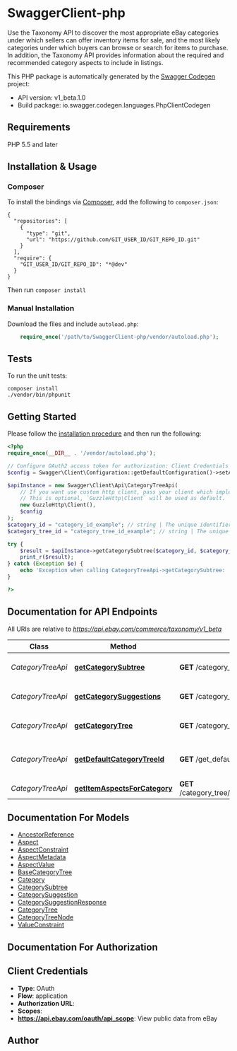 # SwaggerClient-php
Use the Taxonomy API to discover the most appropriate eBay categories under which sellers can offer inventory items for sale, and the most likely categories under which buyers can browse or search for items to purchase. In addition, the Taxonomy API provides information about the required and recommended category aspects to include in listings.

This PHP package is automatically generated by the [Swagger Codegen](https://github.com/swagger-api/swagger-codegen) project:

- API version: v1_beta.1.0
- Build package: io.swagger.codegen.languages.PhpClientCodegen

## Requirements

PHP 5.5 and later

## Installation & Usage
### Composer

To install the bindings via [Composer](http://getcomposer.org/), add the following to `composer.json`:

```
{
  "repositories": [
    {
      "type": "git",
      "url": "https://github.com/GIT_USER_ID/GIT_REPO_ID.git"
    }
  ],
  "require": {
    "GIT_USER_ID/GIT_REPO_ID": "*@dev"
  }
}
```

Then run `composer install`

### Manual Installation

Download the files and include `autoload.php`:

```php
    require_once('/path/to/SwaggerClient-php/vendor/autoload.php');
```

## Tests

To run the unit tests:

```
composer install
./vendor/bin/phpunit
```

## Getting Started

Please follow the [installation procedure](#installation--usage) and then run the following:

```php
<?php
require_once(__DIR__ . '/vendor/autoload.php');

// Configure OAuth2 access token for authorization: Client Credentials
$config = Swagger\Client\Configuration::getDefaultConfiguration()->setAccessToken('YOUR_ACCESS_TOKEN');

$apiInstance = new Swagger\Client\Api\CategoryTreeApi(
    // If you want use custom http client, pass your client which implements `GuzzleHttp\ClientInterface`.
    // This is optional, `GuzzleHttp\Client` will be used as default.
    new GuzzleHttp\Client(),
    $config
);
$category_id = "category_id_example"; // string | The unique identifier of the category at the top of the subtree being requested. Note: If the category_id submitted identifies the root node of the tree, this call returns an error. To retrieve the complete tree, use this value with the getCategoryTree call. If the category_id submitted identifies a leaf node of the tree, the call response will contain information about only that leaf node, which is a valid subtree.
$category_tree_id = "category_tree_id_example"; // string | The unique identifier of the eBay category tree from which a category subtree is being requested.

try {
    $result = $apiInstance->getCategorySubtree($category_id, $category_tree_id);
    print_r($result);
} catch (Exception $e) {
    echo 'Exception when calling CategoryTreeApi->getCategorySubtree: ', $e->getMessage(), PHP_EOL;
}

?>
```

## Documentation for API Endpoints

All URIs are relative to *https://api.ebay.com/commerce/taxonomy/v1_beta*

Class | Method | HTTP request | Description
------------ | ------------- | ------------- | -------------
*CategoryTreeApi* | [**getCategorySubtree**](docs/Api/CategoryTreeApi.md#getcategorysubtree) | **GET** /category_tree/{category_tree_id}/get_category_subtree | Get a Category Subtree
*CategoryTreeApi* | [**getCategorySuggestions**](docs/Api/CategoryTreeApi.md#getcategorysuggestions) | **GET** /category_tree/{category_tree_id}/get_category_suggestions | Get Suggested Categories
*CategoryTreeApi* | [**getCategoryTree**](docs/Api/CategoryTreeApi.md#getcategorytree) | **GET** /category_tree/{category_tree_id} | Get a Category Tree
*CategoryTreeApi* | [**getDefaultCategoryTreeId**](docs/Api/CategoryTreeApi.md#getdefaultcategorytreeid) | **GET** /get_default_category_tree_id | Get a Default Category Tree ID
*CategoryTreeApi* | [**getItemAspectsForCategory**](docs/Api/CategoryTreeApi.md#getitemaspectsforcategory) | **GET** /category_tree/{category_tree_id}/get_item_aspects_for_category | 


## Documentation For Models

 - [AncestorReference](docs/Model/AncestorReference.md)
 - [Aspect](docs/Model/Aspect.md)
 - [AspectConstraint](docs/Model/AspectConstraint.md)
 - [AspectMetadata](docs/Model/AspectMetadata.md)
 - [AspectValue](docs/Model/AspectValue.md)
 - [BaseCategoryTree](docs/Model/BaseCategoryTree.md)
 - [Category](docs/Model/Category.md)
 - [CategorySubtree](docs/Model/CategorySubtree.md)
 - [CategorySuggestion](docs/Model/CategorySuggestion.md)
 - [CategorySuggestionResponse](docs/Model/CategorySuggestionResponse.md)
 - [CategoryTree](docs/Model/CategoryTree.md)
 - [CategoryTreeNode](docs/Model/CategoryTreeNode.md)
 - [ValueConstraint](docs/Model/ValueConstraint.md)


## Documentation For Authorization


## Client Credentials

- **Type**: OAuth
- **Flow**: application
- **Authorization URL**: 
- **Scopes**: 
 - **https://api.ebay.com/oauth/api_scope**: View public data from eBay


## Author




